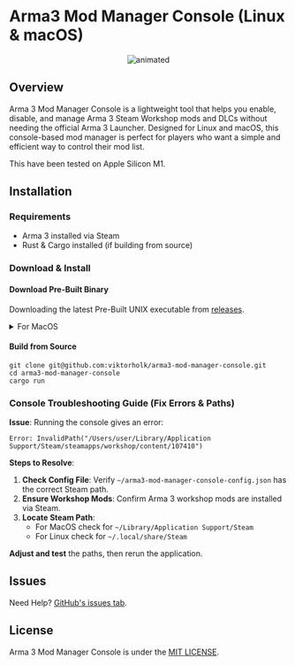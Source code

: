 # Arma3 Mod Manager Console (Linux & macOS)

<p align="center">
  <img src="https://github.com/user-attachments/assets/f5f58180-e5f4-4442-a448-c60f81df907d" alt="animated" />
</p>

## Overview

Arma 3 Mod Manager Console is a lightweight tool that helps you enable, disable, and manage Arma 3 Steam Workshop mods and DLCs without needing the official Arma 3 Launcher. Designed for Linux and macOS, this console-based mod manager is perfect for players who want a simple and efficient way to control their mod list.

This have been tested on Apple Silicon M1.

## Installation

### Requirements

- Arma 3 installed via Steam
- Rust & Cargo installed (if building from source)

### Download & Install
#### Download Pre-Built Binary

Downloading the latest Pre-Built UNIX executable from [releases](https://github.com/viktorholk/arma3-mod-manager-console/releases).

<details><summary>For MacOS</summary>

On MacOS, you may be greeted with a security warning.
Go to Settings > Privary & Security > Security
and press Open Anyway

![image](https://github.com/user-attachments/assets/966592ac-b40a-439e-b793-70fc42070ccd)


![image](https://github.com/user-attachments/assets/6d58efce-6dff-41f9-b790-7839c2a15a36)

</details>

#### Build from Source
````
git clone git@github.com:viktorholk/arma3-mod-manager-console.git
cd arma3-mod-manager-console
cargo run
````

### Console Troubleshooting Guide (Fix Errors & Paths)

**Issue**: Running the console gives an error: 

`Error: InvalidPath("/Users/user/Library/Application Support/Steam/steamapps/workshop/content/107410")`

**Steps to Resolve**:
1. **Check Config File**: Verify `~/arma3-mod-manager-console-config.json` has the correct Steam path.
2. **Ensure Workshop Mods**: Confirm Arma 3 workshop mods are installed via Steam.
3. **Locate Steam Path**:
   - For MacOS check for `~/Library/Application Support/Steam`
   - For Linux check for  `~/.local/share/Steam`

**Adjust and test** the paths, then rerun the application.


## Issues
Need Help? [GitHub's issues tab](https://github.com/viktorholk/script-interactor/issues).

## License
Arma 3 Mod Manager Console is under the [MIT LICENSE](LICENSE).
